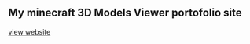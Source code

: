 ## My minecraft 3D Models Viewer portofolio site

[view website](https://kan-mc-3dmodels.netlify.app/)